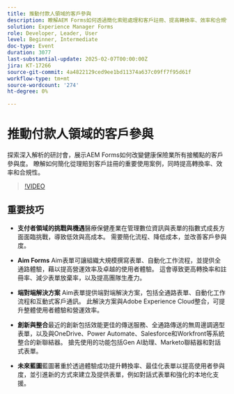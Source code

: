```yaml
---
title: 推動付款人領域的客戶參與
description: 瞭解AEM Forms如何透過簡化索賠處理和客戶註冊、提高轉換率、效率和合規性，徹底改變健康保險行業的客戶參與度。
solution: Experience Manager Forms
role: Developer, Leader, User
level: Beginner, Intermediate
doc-type: Event
duration: 3077
last-substantial-update: 2025-02-07T00:00:00Z
jira: KT-17266
source-git-commit: 4a4822129ced9ee1bd11374a637c09ff7f95d61f
workflow-type: tm+mt
source-wordcount: '274'
ht-degree: 0%

---
```



# 推動付款人領域的客戶參與

探索深入解析的研討會，展示AEM Forms如何改變健康保險業所有接觸點的客戶參與度。 瞭解如何簡化從理賠到客戶註冊的重要使用案例，同時提高轉換率、效率和合規性。

>[!VIDEO](https://video.tv.adobe.com/v/3444127/?learn=on&enablevpops)

## 重要技巧

* **支付者領域的挑戰與機遇**&#x200B;醫療保健產業在管理數位資訊與表單的指數式成長方面面臨挑戰，導致低效與高成本。 需要簡化流程、降低成本，並改善客戶參與度。

* **Aim Forms** Aim表單可讓組織大規模撰寫表單、自動化工作流程，並提供全通路體驗，藉以提高營運效率及卓越的使用者體驗。 這會導致更高轉換率和註冊率、減少表單放棄率，以及提高團隊生產力。

* **端對端解決方案** Aim表單提供端對端解決方案，包括全通路表單、自動化工作流程和互動式客戶通訊。 此解決方案與Adobe Experience Cloud整合，可提升整體使用者體驗和營運效率。

* **創新與整合**&#x200B;最近的創新包括效能更佳的傳送服務、全通路傳送的無周邊調適型表單，以及與OneDrive、Power Automate、Salesforce和Workfront等系統整合的新聯結器。 搶先使用的功能包括Gen AI助理、Marketo聯結器和對話式表單。

* **未來藍圖**&#x200B;藍圖著重於透過體驗成功提升轉換率、最佳化表單以提高使用者參與度，並引進新的方式來建立及提供表單，例如對話式表單和強化的本地化支援。